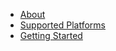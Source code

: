 
* [About](/)
* [Supported Platforms](/SupportedPlatforms.md)
* [Getting Started](/GettingStarted.md)
